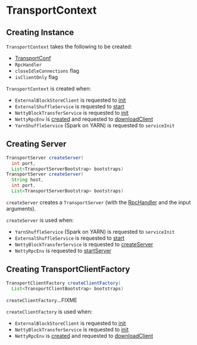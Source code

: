 # TransportContext

## Creating Instance

`TransportContext` takes the following to be created:

* <span id="conf"> [TransportConf](TransportConf.md)
* <span id="rpcHandler"> `RpcHandler`
* <span id="closeIdleConnections"> `closeIdleConnections` flag
* <span id="isClientOnly"> `isClientOnly` flag

`TransportContext` is created when:

* `ExternalBlockStoreClient` is requested to [init](../storage/ExternalBlockStoreClient.md#init)
* `ExternalShuffleService` is requested to [start](../external-shuffle-service/ExternalShuffleService.md#start)
* `NettyBlockTransferService` is requested to [init](../storage/NettyBlockTransferService.md#init)
* `NettyRpcEnv` is [created](../rpc/NettyRpcEnv.md#transportContext) and requested to [downloadClient](../rpc/NettyRpcEnv.md#downloadClient)
* `YarnShuffleService` (Spark on YARN) is requested to `serviceInit`

## <span id="createServer"> Creating Server

```java
TransportServer createServer(
  int port,
  List<TransportServerBootstrap> bootstraps)
TransportServer createServer(
  String host,
  int port,
  List<TransportServerBootstrap> bootstraps)
```

`createServer` creates a `TransportServer` (with the [RpcHandler](#rpcHandler) and the input arguments).

`createServer` is used when:

* `YarnShuffleService` (Spark on YARN) is requested to `serviceInit`
* `ExternalShuffleService` is requested to [start](../external-shuffle-service/ExternalShuffleService.md#start)
* `NettyBlockTransferService` is requested to [createServer](../storage/NettyBlockTransferService.md#createServer)
* `NettyRpcEnv` is requested to [startServer](../rpc/NettyRpcEnv.md#startServer)

## <span id="createClientFactory"> Creating TransportClientFactory

```java
TransportClientFactory createClientFactory(
  List<TransportClientBootstrap> bootstraps)
```

`createClientFactory`...FIXME

`createClientFactory` is used when:

* `ExternalBlockStoreClient` is requested to [init](../storage/ExternalBlockStoreClient.md#init)
* `NettyBlockTransferService` is requested to [init](../storage/NettyBlockTransferService.md#init)
* `NettyRpcEnv` is [created](../rpc/NettyRpcEnv.md#clientFactory) and requested to [downloadClient](../rpc/NettyRpcEnv.md#downloadClient)
